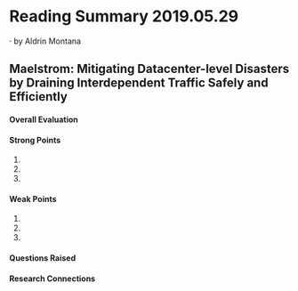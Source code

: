 # Reading Summary 2019.05.29

&middot; by Aldrin Montana

## Maelstrom: Mitigating Datacenter-level Disasters by Draining Interdependent Traffic Safely and Efficiently

#### Overall Evaluation


#### Strong Points

1.
2.
3.

#### Weak Points

1.
2.
3.
  
#### Questions Raised


#### Research Connections

